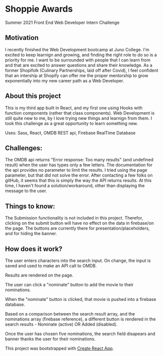# Shoppie Awards

Summer 2021 Front End Web Developer Intern Challenge

## Motivation
I recently finished the Web Development bootcamp at Juno College. I'm excited to keep learnign and growing, and finding the right role to do so is a priority for me. I want to be surrounded with people that I can learn from and that are excited to answer questions and share their knowledge.
As a former Shopifolk (Culinary Partnerships, laid off after Covid), I feel confident that an intership at Shopify can offer me the proper mentorship to grow exponentially into my new career path as a Web Developer. 

## About this project
This is my third app built in React, and my first one using Hooks with function components (rather that class components).
Web Development is still quite new to me, by I love trying new things and learnign from them. I took this challenge as a great opportunity to learn something new. 

Uses: Sass, React, OMDB REST api, Firebase RealTime Database

## Challenges:
The OMDB api returns "Error response: Too many results" (and undefined result) when the user has types only a few letters. 
The documentation for the api provides no parameter to limit the results. 
I tried using the page parameter, but that did not solve the error. 
After contacting a few folks on gitHub, it seems that this is simply the way the API returns results. At this time, I haven't found a solution/workaround, other than displaying the message to the user.

## Things to know:
The Submission functionality is not included in this project. Therefor, clicking on the submit button will have no effect on the data in firebase/on the page. The buttons are currently there for presentation/placeholders, and for hiding the banner.
    
## How does it work?
The user enters characters into the search input. On change, the input is saved and used to make an API call to OMDB. 
  
Results are rendered on the page. 
  
The user can click a "nominate" button to add the movie to their nominations. 
  
When the "nominate" button is clicked, that movie is pushed into a firebase database. 
  
Based on a comparison between the search result array, and the nominations array (firebase reference), a different button is rendered in the search results - Nominate (active) OR Added (disabled).
  
Once the user has chosen five nominations, the search field disapears and banner thanks the user for their nominations. 
  




This project was bootstrapped with [Create React App](https://github.com/facebook/create-react-app).


